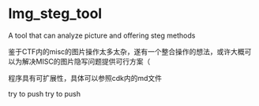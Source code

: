 # Img_steg_tool
 A tool that can analyze picture and offering steg methods

鉴于CTF内的misc的图片操作太多太杂，遂有一个整合操作的想法，或许大概可以为解决MISC的图片隐写问题提供可行方案（

程序具有可扩展性，具体可以参照cdk内的md文件


try to push
try to push